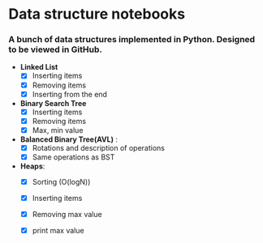 # Data structure notebooks
### A bunch of data structures implemented in Python. Designed to be viewed in GitHub. 
- __Linked List__ 
  - [x] Inserting items
  - [x] Removing items 
  - [x] Inserting from the end
 
- __Binary Search Tree__
  - [x] Inserting items
  - [x] Removing items 
  - [x] Max, min value

 - __Balanced Binary Tree(AVL)__ : 
    - [x] Rotations and description of operations
    - [x] Same operations as BST
  
 - __Heaps__: 
    - [x] Sorting (O(logN))
    - [x] Inserting items
    - [x] Removing max value
    - [x] print max value   
  
